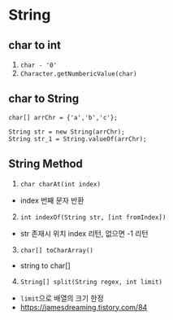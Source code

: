 # String

## char to int
1. `char - '0'`
2. `Character.getNumbericValue(char)`

## char to String
```
char[] arrChr = {'a','b','c'};

String str = new String(arrChr);
String str_1 = String.valueOf(arrChr); 
``` 

## String Method
1. `char charAt(int index)`
- index 번째 문자 반환

2. `int indexOf(String str, [int fromIndex])`
- str 존재시 위치 index 리턴, 없으면 -1 리턴

3. `char[] toCharArray()`
- string to char[]

4. `String[] split(String regex, int limit)`
- `limit`으로 배열의 크기 한정
- https://jamesdreaming.tistory.com/84
